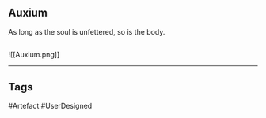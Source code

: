## Auxium
As long as the soul is unfettered, so is the body.
## 
![[Auxium.png]]

---
## Tags
#Artefact
#UserDesigned 